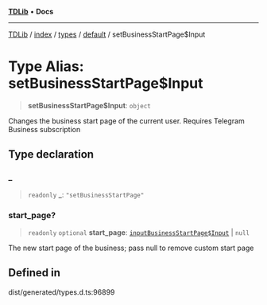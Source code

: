 [**TDLib**](../../../../../../README.md) • **Docs**

***

[TDLib](../../../../../../modules.md) / [index](../../../../../README.md) / [types](../../../README.md) / [default](../README.md) / setBusinessStartPage$Input

# Type Alias: setBusinessStartPage$Input

> **setBusinessStartPage$Input**: `object`

Changes the business start page of the current user. Requires Telegram Business subscription

## Type declaration

### \_

> `readonly` **\_**: `"setBusinessStartPage"`

### start\_page?

> `readonly` `optional` **start\_page**: [`inputBusinessStartPage$Input`](inputBusinessStartPage$Input.md) \| `null`

The new start page of the business; pass null to remove custom start page

## Defined in

dist/generated/types.d.ts:96899
